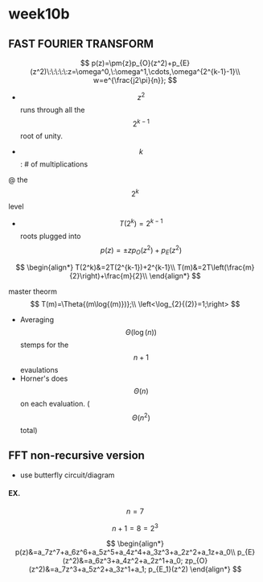# week10b

## FAST FOURIER TRANSFORM

$$
p(z)=\pm{z}p_{O}(z^2)+p_{E}(z^2)\:\:\:\:\:z=\omega^0,\:\omega^1,\cdots,\omega^{2^{k-1}-1}\\
w=e^{\frac{j2\pi}{n}};
$$
- $$z^2$$ runs through all the $$2^{k-1}$$ root of unity.

- $$k$$: # of multiplications

@ the $$2^k$$ level
- $$T(2^k)=2^{k-1}$$ roots plugged into  $$p(z)=\pm{z}p_{O}(z^2)+p_{E}(z^2)$$

$$
\begin{align*}
T(2^k)&=2T(2^{k-1})+2^{k-1}\\
T(m)&=2T\left(\frac{m}{2}\right)+\frac{m}{2}\\
\end{align*}
$$

master theorm
$$
T(m)=\Theta{(m\log{(m)})};\\
\left<\log_{2}{(2)}=1;\right>
$$

- Averaging $$\Theta(\log{(n)})$$ stemps for the $$n+1$$ evaulations
- Horner's does $$\Theta(n)$$ on each evaluation. ($$\Theta(n^2)$$ total)

## FFT non-recursive version
- use butterfly circuit/diagram

#### EX.
$$n=7$$

$$n+1=8=2^{3}$$

$$
\begin{align*}
p(z)&=a_7z^7+a_6z^6+a_5z^5+a_4z^4+a_3z^3+a_2z^2+a_1z+a_0\\
p_{E}(z^2)&=a_6z^3+a_4z^2+a_2z^1+a_0;
zp_{O}(z^2)&=a_7z^3+a_5z^2+a_3z^1+a_1;
p_{E_1}(z^2)
\end{align*}
$$